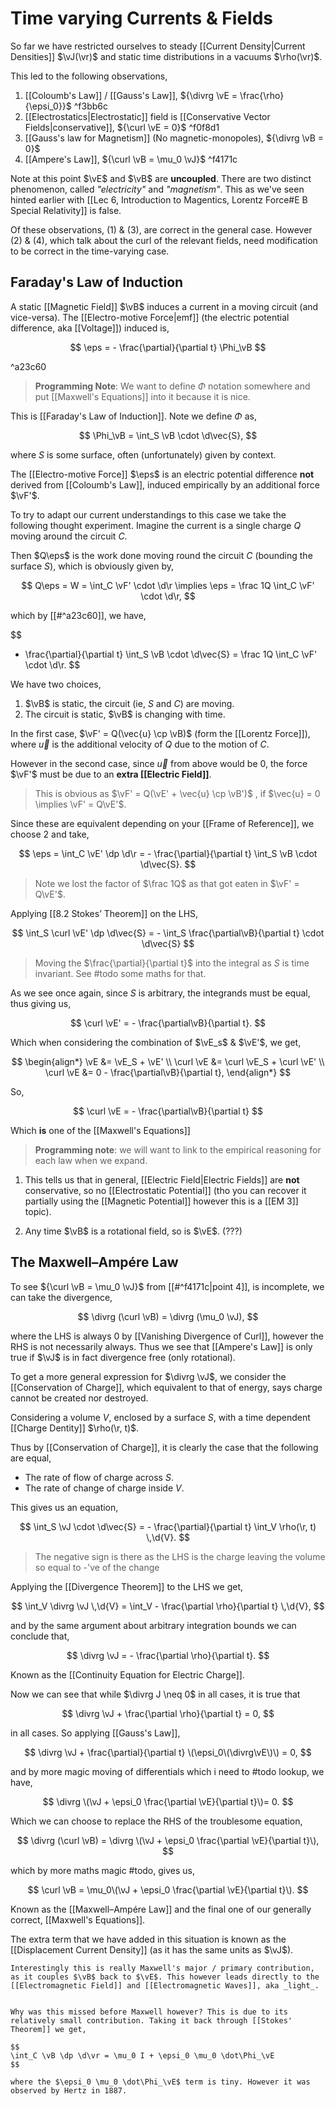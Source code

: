 # Time varying Currents & Fields

So far we have restricted ourselves to steady [[Current Density|Current Densities]] $\vJ(\vr)$ and static time distributions in a vacuums $\rho(\vr)$.

This led to the following observations,

1. [[Coloumb's Law]] / [[Gauss's Law]], ${\divrg \vE = \frac{\rho}{\epsi_0}}$ ^f3bb6c
2. [[Electrostatics|Electrostatic]] field is [[Conservative Vector Fields|conservative]], ${\curl \vE = 0}$ ^f0f8d1
3. [[Gauss's law for Magnetism]] (No magnetic-monopoles), ${\divrg \vB = 0}$
4. [[Ampere's Law]], ${\curl \vB = \mu_0 \vJ}$ ^f4171c

Note at this point $\vE$ and $\vB$ are **uncoupled**. There are two distinct phenomenon, called _"electricity"_ and _"magnetism"_. This as we've seen hinted earlier with [[Lec 6, Introduction to Magentics, Lorentz Force#E B Special Relativity]] is false.

Of these observations, (1) & (3), are correct in the general case. However (2) & (4), which talk about the curl of the relevant fields, need modification to be correct in the time-varying case.

## Faraday's Law of Induction

A static [[Magnetic Field]] $\vB$ induces a current in a moving circuit (and vice-versa). The [[Electro-motive Force|emf]] (the electric potential difference, aka [[Voltage]]) induced is,

$$
\eps = - \frac{\partial}{\partial t} \Phi_\vB
$$

^a23c60

> **Programming Note**: We want to define $\Phi$ notation somewhere and put [[Maxwell's Equations]] into it because it is nice.

This is [[Faraday's Law of Induction]]. Note we define $\Phi$ as,

$$
\Phi_\vB = \int_S \vB \cdot \d\vec{S},
$$

where $S$ is some surface, often (unfortunately) given by context.

The [[Electro-motive Force]] $\eps$ is an electric potential difference **not** derived from [[Coloumb's Law]], induced empirically by an additional force $\vF'$.

To try to adapt our current understandings to this case we take the following thought experiment. Imagine the current is a single charge $Q$ moving around the circuit $C$.

Then $Q\eps$ is the work done moving round the circuit $C$ (bounding the surface $S$), which is obviously given by,

$$
Q\eps = W = \int_C \vF' \cdot \d\r \implies \eps = \frac 1Q \int_C \vF' \cdot \d\r,
$$

which by [[#^a23c60]], we have,

$$
- \frac{\partial}{\partial t} \int_S \vB \cdot \d\vec{S} = \frac 1Q \int_C \vF' \cdot \d\r.
$$

We have two choices,

1. $\vB$ is static, the circuit (ie, $S$ and $C$) are moving.
2. The circuit is static, $\vB$ is changing with time.

In the first case, $\vF' = Q(\vec{u} \cp \vB)$ (form the [[Lorentz Force]]), where $\vec{u}$ is the additional velocity of $Q$ due to the motion of $C$.

However in the second case, since $\vec{u}$ from above would be $0$, the force $\vF'$ must be due to an **extra [[Electric Field]]**.

> This is obvious as $\vF' = Q(\vE' + \vec{u} \cp \vB')$ , if $\vec{u} = 0 \implies \vF' = Q\vE'$.

Since these are equivalent depending on your [[Frame of Reference]], we choose 2 and take,

$$
\eps = \int_C \vE' \dp \d\r = - \frac{\partial}{\partial t} \int_S \vB \cdot \d\vec{S}.
$$

> Note we lost the factor of $\frac 1Q$ as that got eaten in $\vF' = Q\vE'$.

Applying [[8.2 Stokes’ Theorem]] on the LHS,

$$
\int_S \curl \vE' \dp \d\vec{S} = - \int_S \frac{\partial\vB}{\partial t} \cdot \d\vec{S}
$$

> Moving the $\frac{\partial}{\partial t}$ into the integral as $S$ is time invariant. See #todo some maths for that.

As we see once again, since $S$ is arbitrary, the integrands must be equal, thus giving us,

$$
\curl \vE' = - \frac{\partial\vB}{\partial t}.
$$

Which when considering the combination of $\vE_s$ & $\vE'$, we get,

$$
\begin{align*}
\vE &= \vE_S + \vE' \\
\curl \vE &= \curl \vE_S + \curl \vE' \\
\curl \vE &= 0 - \frac{\partial\vB}{\partial t},
\end{align*}
$$

So,

$$
\curl \vE = - \frac{\partial\vB}{\partial t}
$$

Which **is** one of the [[Maxwell's Equations]]

> **Programming note**: we will want to link to the empirical reasoning for each law when we expand.

1. This tells us that in general, [[Electric Field|Electric Fields]] are **not** conservative, so no [[Electrostatic Potential]] (tho you can recover it partially using the [[Magnetic Potential]] however this is a [[EM 3]] topic).

2. Any time $\vB$ is a rotational field, so is $\vE$. (???)

## The Maxwell–Ampére Law

To see ${\curl \vB = \mu_0 \vJ}$ from [[#^f4171c|point 4]], is incomplete, we can take the divergence,

$$
\divrg (\curl \vB) = \divrg (\mu_0 \vJ),
$$

where the LHS is always $0$ by [[Vanishing Divergence of Curl]], however the RHS is not necessarily always. Thus we see that [[Ampere's Law]] is only true if $\vJ$ is in fact divergence free (only rotational).

To get a more general expression for $\divrg \vJ$, we consider the [[Conservation of Charge]], which equivalent to that of energy, says charge cannot be created nor destroyed.

Considering a volume $V$, enclosed by a surface $S$, with a time dependent [[Charge Dentity]] $\rho(\r, t)$.

Thus by [[Conservation of Charge]], it is clearly the case that the following are equal,

- The rate of flow of charge across $S$.
- The rate of change of charge inside $V$.

This gives us an equation,

$$
\int_S \vJ \cdot \d\vec{S} = - \frac{\partial}{\partial t} \int_V \rho(\r, t) \,\d{V}.
$$

> The negative sign is there as the LHS is the charge leaving the volume so equal to -'ve of the change

Applying the [[Divergence Theorem]] to the LHS we get,

$$
\int_V \divrg \vJ \,\d{V} = \int_V - \frac{\partial \rho}{\partial t} \,\d{V},
$$

and by the same argument about arbitrary integration bounds we can conclude that,

$$
\divrg \vJ = - \frac{\partial \rho}{\partial t}.
$$

Known as the [[Continuity Equation for Electric Charge]].

Now we can see that while $\divrg J \neq 0$ in all cases, it is true that

$$
\divrg \vJ  + \frac{\partial \rho}{\partial t} = 0,
$$

in all cases. So applying [[Gauss's Law]],

$$
\divrg \vJ  + \frac{\partial}{\partial t} \(\epsi_0\(\divrg\vE\)\) = 0,
$$

and by more magic moving of differentials which i need to #todo lookup, we have,

$$
\divrg \(\vJ + \epsi_0 \frac{\partial \vE}{\partial t}\)= 0.
$$

Which we can choose to replace the RHS of the troublesome equation,

$$
\divrg (\curl \vB) = \divrg \(\vJ + \epsi_0 \frac{\partial \vE}{\partial t}\),
$$

which by more maths magic #todo, gives us,

$$
\curl \vB = \mu_0\(\vJ + \epsi_0 \frac{\partial \vE}{\partial t}\).
$$

Known as the [[Maxwell–Ampére Law]] and the final one of our generally correct, [[Maxwell's Equations]].

The extra term that we have added in this situation is known as the [[Displacement Current Density]] (as it has the same units as $\vJ$).

```ad-info
Interestingly this is really Maxwell's major / primary contribution, as it couples $\vB$ back to $\vE$. This however leads directly to the [[Electromagnetic Field]] and [[Electromagnetic Waves]], aka _light_.


Why was this missed before Maxwell however? This is due to its relatively small contribution. Taking it back through [[Stokes' Theorem]] we get,

$$
\int_C \vB \dp \d\vr = \mu_0 I + \epsi_0 \mu_0 \dot\Phi_\vE
$$

where the $\epsi_0 \mu_0 \dot\Phi_\vE$ term is tiny. However it was observed by Hertz in 1887.
```
